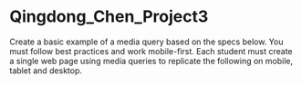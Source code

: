 # Qingdong_Chen_Project3
Create a basic example of a media query based on the specs below. You must follow best practices and work mobile-first. Each student  must create a single web page using media queries to replicate the following on mobile, tablet and desktop.
